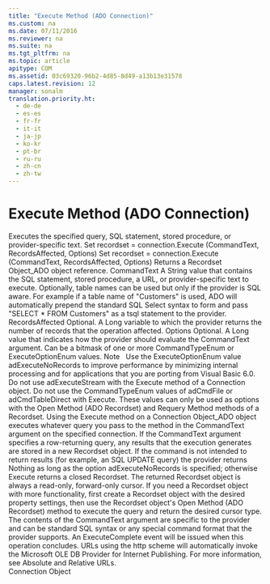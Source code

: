 ```yaml
---
title: "Execute Method (ADO Connection)"
ms.custom: na
ms.date: 07/11/2016
ms.reviewer: na
ms.suite: na
ms.tgt_pltfrm: na
ms.topic: article
apitype: COM
ms.assetid: 03c69320-96b2-4d85-8d49-a13b13e31578
caps.latest.revision: 12
manager: sonalm
translation.priority.ht: 
  - de-de
  - es-es
  - fr-fr
  - it-it
  - ja-jp
  - ko-kr
  - pt-br
  - ru-ru
  - zh-cn
  - zh-tw
---
```

# Execute Method (ADO Connection)
<?xml version="1.0" encoding="utf-8"?>
<developerReferenceWithSyntaxDocument xmlns="http://ddue.schemas.microsoft.com/authoring/2003/5" xmlns:xlink="http://www.w3.org/1999/xlink" xmlns:xsi="http://www.w3.org/2001/XMLSchema-instance" xsi:schemaLocation="http://ddue.schemas.microsoft.com/authoring/2003/5 http://dduestorage.blob.core.windows.net/ddueschema/developer.xsd">
  <introduction>
    <para>Executes the specified query, SQL statement, stored procedure, or provider-specific text.</para>
  </introduction>
  <syntaxSection>
    <legacySyntax>
<legacyBold>Set recordset = connection.Execute (CommandText, RecordsAffected, Options)</legacyBold>
<legacyBold>Set recordset = connection.Execute (CommandText, RecordsAffected, Options)</legacyBold></legacySyntax>
  </syntaxSection>
  <returnValue>
    <content>
      <para>Returns a <link xlink:href="ede1415f-c3df-4cc5-a05b-2576b2b84b60">Recordset Object_ADO</link> object reference.</para>
    </content>
  </returnValue>
  <parameters>
    <content>
      <definitionTable>
        <definedTerm> <legacyItalic>CommandText</legacyItalic> </definedTerm>
        <definition>
          <para>A <legacyBold>String</legacyBold> value that contains the SQL statement, stored procedure, a URL, or provider-specific text to execute. <legacyBold>Optionally</legacyBold>, table names can be used but only if the provider is SQL aware. For example if a table name of "Customers" is used, ADO will automatically prepend the standard SQL Select syntax to form and pass "SELECT * FROM Customers" as a <token>tsql</token> statement to the provider.</para>
        </definition>
        <definedTerm> <legacyItalic>RecordsAffected</legacyItalic> </definedTerm>
        <definition>
          <para>Optional. A <legacyBold>Long</legacyBold> variable to which the provider returns the number of records that the operation affected.</para>
        </definition>
        <definedTerm> <legacyItalic>Options</legacyItalic> </definedTerm>
        <definition>
          <para>Optional. A <legacyBold>Long</legacyBold> value that indicates how the provider should evaluate the CommandText argument. Can be a bitmask of one or more <link xlink:href="4b1feb9c-a855-40fe-a906-efe688687e9f">CommandTypeEnum</link> or <link xlink:href="68bfa83a-5df4-4bef-8736-0f88ae8c29ea">ExecuteOptionEnum</link> values.</para>
        </definition>
      </definitionTable>
      <para>
        <embeddedLabel>Note</embeddedLabel>   Use the <legacyBold>ExecuteOptionEnum</legacyBold> value <legacyBold>adExecuteNoRecords</legacyBold> to improve performance by minimizing internal processing and for applications that you are porting from Visual Basic 6.0.</para>
      <para>Do not use <legacyBold>adExecuteStream</legacyBold> with the <legacyBold>Execute</legacyBold> method of a <legacyBold>Connection</legacyBold> object.</para>
      <para>Do not use the CommandTypeEnum values of adCmdFile or adCmdTableDirect with Execute. These values can only be used as options with the <link xlink:href="3236749c-4b71-4235-89e2-ccdfaaa9319d">Open Method (ADO Recordset)</link> and <link xlink:href="d81ab76f-1aa8-4ccf-92ec-b65254dc3ea1">Requery Method</link> methods of a <legacyBold>Recordset</legacyBold>.</para>
    </content>
  </parameters>
  <languageReferenceRemarks>
    <content>
      <para>Using the <legacyBold>Execute</legacyBold> method on a <link xlink:href="ef6b1824-5b12-43db-89d7-8f3d13896d4d">Connection Object_ADO</link> object executes whatever query you pass to the method in the CommandText argument on the specified connection. If the CommandText argument specifies a row-returning query, any results that the execution generates are stored in a new <legacyBold>Recordset</legacyBold> object. If the command is not intended to return results (for example, an SQL UPDATE query) the provider returns <legacyBold>Nothing</legacyBold> as long as the option <legacyBold>adExecuteNoRecords</legacyBold> is specified; otherwise Execute returns a closed <legacyBold>Recordset</legacyBold>.</para>
      <para>The returned <legacyBold>Recordset</legacyBold> object is always a read-only, forward-only cursor. If you need a <legacyBold>Recordset</legacyBold> object with more functionality, first create a <legacyBold>Recordset</legacyBold> object with the desired property settings, then use the <legacyBold>Recordset</legacyBold> object's <link xlink:href="3236749c-4b71-4235-89e2-ccdfaaa9319d">Open Method (ADO Recordset)</link> method to execute the query and return the desired cursor type.</para>
      <para>The contents of the <legacyItalic>CommandText</legacyItalic> argument are specific to the provider and can be standard SQL syntax or any special command format that the provider supports.</para>
      <para>An ExecuteComplete event will be issued when this operation concludes.</para>
      <alert class="note">
        <para>URLs using the http scheme will automatically invoke the <link xlink:href="66a208d9-b580-4655-a41e-1d36e5b5bfca">Microsoft OLE DB Provider for Internet Publishing</link>. For more information, see <link xlink:href="6a34a7ef-50cc-4c3d-82f7-106b9a8f3caf">Absolute and Relative URLs</link>.</para>
      </alert>
    </content>
  </languageReferenceRemarks>
  <section>
    <title>Applies To</title>
    <content>
      <para>
        <link xlink:href="ef6b1824-5b12-43db-89d7-8f3d13896d4d">Connection Object</link>
      </para>
    </content>
  </section>
  <relatedTopics />
</developerReferenceWithSyntaxDocument>